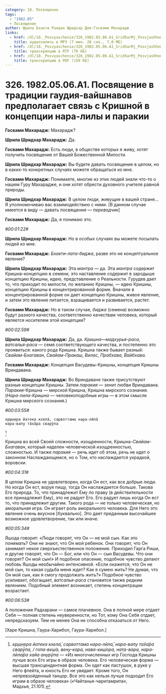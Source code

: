 ```yaml
---
category: 18. Посвящение
tags:
  - "1982.05"
  - Посвящение
author: Шрила Бхакти Ракшак Шридхар Дев-Госвами Махарадж
links:
  - href: /dl/18._Posvyaschenie/326_1982.05.06.A1_SridharMj_Posvjashhenie_v_tradicii_gaudija_vajshnavov_predpolagaet_svjaz_s_Krishnoj_v_koncepcii_nara-lily_i_parakii.mp3
    title: аудиозапись в MP3 (7 мин. 20 сек., 7,0 МБ)
  - href: /dl/18._Posvyaschenie/326_1982.05.06.A1_SridharMj_Posvjashhenie_v_tradicii_gaudija_vajshnavov_predpolagaet_svjaz_s_Krishnoj_v_koncepcii_nara-lily_i_parakii.rtf
    title: транскрипцию в RTF (76 КБ)
  - href: /dl/18._Posvyaschenie/326_1982.05.06.A1_SridharMj_Posvjashhenie_v_tradicii_gaudija_vajshnavov_predpolagaet_svjaz_s_Krishnoj_v_koncepcii_nara-lily_i_parakii.pdf
    title: транскрипцию в PDF (150 КБ)
---
```


# 326. 1982.05.06.A1. Посвящение в традиции гаудия-вайшнавов предполагает связь с Кришной в концепции нара-лилы и паракии

**Госвами Махарадж:** Махарадж?

**Шрила Шридхар Махарадж:** Да.

**Госвами Махарадж:** Есть люди, в обществе которых я живу, хотят получить посвящение от Вашей Божественной Милости.

**Шрила Шридхар Махарадж:** Вы будете давать посвящение в целом, но в каких-то конкретных случаях можете обращаться ко мне.

**Госвами Махарадж:** Понимаете, многие из этих людей знали что-то о нашем Гуру Махарадже, и они хотят обрести духовного учителя равной природы.

**Шрила Шридхар Махарадж:** В целом люди, живущие в вашей стране… Я уполномочиваю вас взаимодействию с ними. [В данном случае имеется в виду — давать посвящение — *переводчик*]

**Госвами Махарадж:** Да, я понимаю это.

*#00:01:22#*

**Шрила Шридхар Махарадж:** Но в особых случаях вы можете посылать людей ко мне.

**Госвами Махарадж:** *Бхакти-лата-биджа*, разве это не концептуальное явление?

**Шрила Шридхар Махарадж:** Эта *мантра* — да. Эта *мантра* содержит Кришна-концепцию в семени, это наставление содержит в зародыше концепцию Кришны, идею, представление о Реальности. Гурудев дает то, что приходит по милости, по желанию Кришны, — идею Кришны, концепцию Кришны в концентрированной форме. Вначале в концентрированной форме он дает концепцию Кришны, живое явление, и затем это явление питается, взращивается и развивается, растет.

**Госвами Махарадж:** Но в таком случае, *биджа* (семена) возможно будут разного качества, соответственно качествам человека, который является носителем этой концепции?

*#00:02:59#*

**Шрила Шридхар Махарадж:** Да, да. *Кришна*—*мадхурья-раса*, *ватсалья-раса* — семя соответствующего качества, и постепенно это проявиться: какого рода Кришна. Кришна также бывает разный: *Свайам-Бхагаван*, *Свайам-Пракаш*, *Вилас*, *Прабхава, Вайбхава.*

**Госвами Махарадж:** Концепция Васудевы-Кришны, концепция Кришны Вриндавана.

**Шрила Шридхар Махарадж:** Во Вриндаване также присутствуют разные концепции Кришны. Затем *паракия* — зенит любви Вриндавана. *Паракия*-Кришна — мирской Кришна, Кришна мирского сознания. (*Нара-лила-Кришна* — человекоподобные игры — в этом смысле Кришна мирского сознания.)

*#00:03:55#*

    кр̣ш̣н̣ера йатека кхела̄, сарвоттама нара-лӣла̄
    нара-вапу та̄ха̄ра сварӯпа
[^_ftn1]

Кришна во всей Своей сложности, изощренности, Кришна-*Свайам-Бхагаван*, который наделен человеческой изощренностью, сложностью. И также *паракия* — речь идет об этом, речь не идет о законном Наслаждающемся, но о Том, кто наслаждается украдкой, воровски.

*#00:04:31#*

В целом Кришна не удовлетворен, когда Он ест, как все добрые люди. Но когда Он ест, воруя пищу, тогда Он наслаждается больше. Такова Его природа. То, что принадлежит Ему по праву (в действительности все принадлежит Ему), это не радует Его. Его радует лишь когда Он ест то, что принадлежит другим. Такого рода — не только человеческая, но аморальная игра. Он играет роль аморального человека. Для Него это явление очень вкусное [буквально]. Это дает преданным высочайшее возможное удовлетворение, так или иначе.

*#00:05:34#*

Яшода говорит: «Люди говорят, что Он — не мой сын. Как это понимать? Они не знают, что Он мой ребенок. Они говорят, что Он занимает некое сверхъестественное положение. Приходил Гарга Риши, и другие говорят, что Он — Бог, или что Он — сын Васудевы. Что они говорят? Он мой сын!» И подобное опасение, подобное чувство делают любовь Яшоды необычайно интенсивной. «Если окажется, что Он не мой сын, то какая судьба меня ждет? Как я сумею жить? Не думая, что Он мой сын, как я смогу продолжать жить?» Подобное чувство усиливает, обогащает, *ватсалья-раса* становится также редким явлением. Подобный элемент возникает, степень концентрации возрастает.

*#00:06:53#*

А положение Радхарани — самое плачевное. Она в полной мере отдает Себя — полная степень неуверенности, но Тот, кому Она Себя отдает, непредсказуем. Тем не менее Она не способна отказаться от Него.

[Харе Кришна, Гаура-Харибол, Гаура-Харибол.]



[^_ftn1]: *кр̣ш̣н̣ера йатека кхела̄, сарвоттама нара-лӣла̄, нара-вапу та̄ха̄ра сварӯпа, / гопа-веш́а, вен̣у-кара, нава-киш́ора, нат̣а-вара, нара-лӣла̄ра хайа анурӯпа* — «Из многочисленных игр Господа Кришны лучше всех Его игры в образе человека. Его человеческая форма — высшая трансцендентная форма. Он одет как пастушок, в руке у Него флейта, и юность Его не увядает. Кроме того, Он непревзойденный танцор. Все это как нельзя лучше подходит Его играм в образе человека» («Чайтанья-чаритамрита», Мадхья, 21.101).

